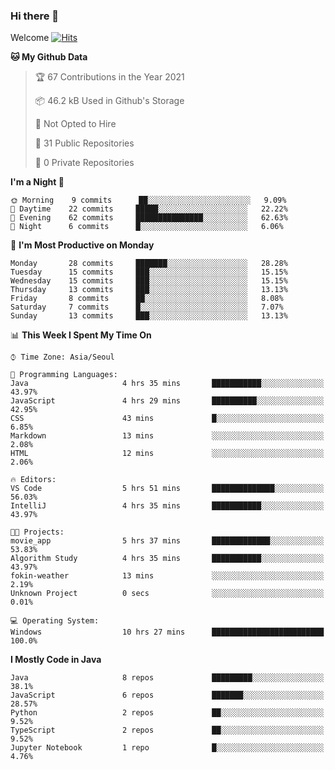 ### Hi there 👋 

Welcome [![Hits](https://hits.seeyoufarm.com/api/count/incr/badge.svg?url=https%3A%2F%2Fgithub.com%2Fharry4455&count_bg=%2379C83D&title_bg=%23555555&icon=&icon_color=%23E7E7E7&title=hits&edge_flat=false)](https://hits.seeyoufarm.com)


<!--
**harry4455/harry4455** is a ✨ _special_ ✨ repository because its `README.md` (this file) appears on your GitHub profile.

Here are some ideas to get you started:

- 🔭 I’m currently working on ...
- 🌱 I’m currently learning ...
- 👯 I’m looking to collaborate on ...
- 🤔 I’m looking for help with ...
- 💬 Ask me about ...
- 📫 How to reach me: ...
- 😄 Pronouns: ...
- ⚡ Fun fact: ...
-->

<!--START_SECTION:waka-->
**🐱 My Github Data** 

> 🏆 67 Contributions in the Year 2021
 > 
> 📦 46.2 kB Used in Github's Storage 
 > 
> 🚫 Not Opted to Hire
 > 
> 📜 31 Public Repositories 
 > 
> 🔑 0 Private Repositories  
 > 
**I'm a Night 🦉** 

```text
🌞 Morning    9 commits      ██░░░░░░░░░░░░░░░░░░░░░░░   9.09% 
🌆 Daytime    22 commits     █████░░░░░░░░░░░░░░░░░░░░   22.22% 
🌃 Evening    62 commits     ███████████████░░░░░░░░░░   62.63% 
🌙 Night      6 commits      █░░░░░░░░░░░░░░░░░░░░░░░░   6.06%

```
📅 **I'm Most Productive on Monday** 

```text
Monday       28 commits     ███████░░░░░░░░░░░░░░░░░░   28.28% 
Tuesday      15 commits     ███░░░░░░░░░░░░░░░░░░░░░░   15.15% 
Wednesday    15 commits     ███░░░░░░░░░░░░░░░░░░░░░░   15.15% 
Thursday     13 commits     ███░░░░░░░░░░░░░░░░░░░░░░   13.13% 
Friday       8 commits      ██░░░░░░░░░░░░░░░░░░░░░░░   8.08% 
Saturday     7 commits      █░░░░░░░░░░░░░░░░░░░░░░░░   7.07% 
Sunday       13 commits     ███░░░░░░░░░░░░░░░░░░░░░░   13.13%

```


📊 **This Week I Spent My Time On** 

```text
⌚︎ Time Zone: Asia/Seoul

💬 Programming Languages: 
Java                     4 hrs 35 mins       ███████████░░░░░░░░░░░░░░   43.97% 
JavaScript               4 hrs 29 mins       ██████████░░░░░░░░░░░░░░░   42.95% 
CSS                      43 mins             █░░░░░░░░░░░░░░░░░░░░░░░░   6.85% 
Markdown                 13 mins             ░░░░░░░░░░░░░░░░░░░░░░░░░   2.08% 
HTML                     12 mins             ░░░░░░░░░░░░░░░░░░░░░░░░░   2.06%

🔥 Editors: 
VS Code                  5 hrs 51 mins       ██████████████░░░░░░░░░░░   56.03% 
IntelliJ                 4 hrs 35 mins       ███████████░░░░░░░░░░░░░░   43.97%

🐱‍💻 Projects: 
movie_app                5 hrs 37 mins       █████████████░░░░░░░░░░░░   53.83% 
Algorithm Study          4 hrs 35 mins       ███████████░░░░░░░░░░░░░░   43.97% 
fokin-weather            13 mins             ░░░░░░░░░░░░░░░░░░░░░░░░░   2.19% 
Unknown Project          0 secs              ░░░░░░░░░░░░░░░░░░░░░░░░░   0.01%

💻 Operating System: 
Windows                  10 hrs 27 mins      █████████████████████████   100.0%

```

**I Mostly Code in Java** 

```text
Java                     8 repos             █████████░░░░░░░░░░░░░░░░   38.1% 
JavaScript               6 repos             ███████░░░░░░░░░░░░░░░░░░   28.57% 
Python                   2 repos             ██░░░░░░░░░░░░░░░░░░░░░░░   9.52% 
TypeScript               2 repos             ██░░░░░░░░░░░░░░░░░░░░░░░   9.52% 
Jupyter Notebook         1 repo              █░░░░░░░░░░░░░░░░░░░░░░░░   4.76%

```



<!--END_SECTION:waka-->
